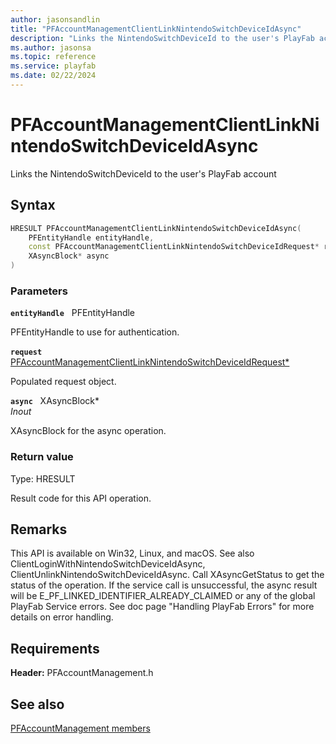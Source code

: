 ```yaml
---
author: jasonsandlin
title: "PFAccountManagementClientLinkNintendoSwitchDeviceIdAsync"
description: "Links the NintendoSwitchDeviceId to the user's PlayFab account"
ms.author: jasonsa
ms.topic: reference
ms.service: playfab
ms.date: 02/22/2024
---
```


# PFAccountManagementClientLinkNintendoSwitchDeviceIdAsync  

Links the NintendoSwitchDeviceId to the user's PlayFab account  

## Syntax  
  
```cpp
HRESULT PFAccountManagementClientLinkNintendoSwitchDeviceIdAsync(  
    PFEntityHandle entityHandle,  
    const PFAccountManagementClientLinkNintendoSwitchDeviceIdRequest* request,  
    XAsyncBlock* async  
)  
```  
  
### Parameters  
  
**`entityHandle`** &nbsp; PFEntityHandle  
  
PFEntityHandle to use for authentication.  
  
**`request`** &nbsp; [PFAccountManagementClientLinkNintendoSwitchDeviceIdRequest*](../../pfaccountmanagementtypes/structs/pfaccountmanagementclientlinknintendoswitchdeviceidrequest.md)  
  
Populated request object.  
  
**`async`** &nbsp; XAsyncBlock*  
*_Inout_*  
  
XAsyncBlock for the async operation.  
  
  
### Return value
Type: HRESULT
  
Result code for this API operation.
  
## Remarks  
  
This API is available on Win32, Linux, and macOS. See also ClientLoginWithNintendoSwitchDeviceIdAsync, ClientUnlinkNintendoSwitchDeviceIdAsync. Call XAsyncGetStatus to get the status of the operation. If the service call is unsuccessful, the async result will be E_PF_LINKED_IDENTIFIER_ALREADY_CLAIMED or any of the global PlayFab Service errors. See doc page "Handling PlayFab Errors" for more details on error handling.
  
## Requirements  
  
**Header:** PFAccountManagement.h
  
## See also  
[PFAccountManagement members](../pfaccountmanagement_members.md)  

  
  
